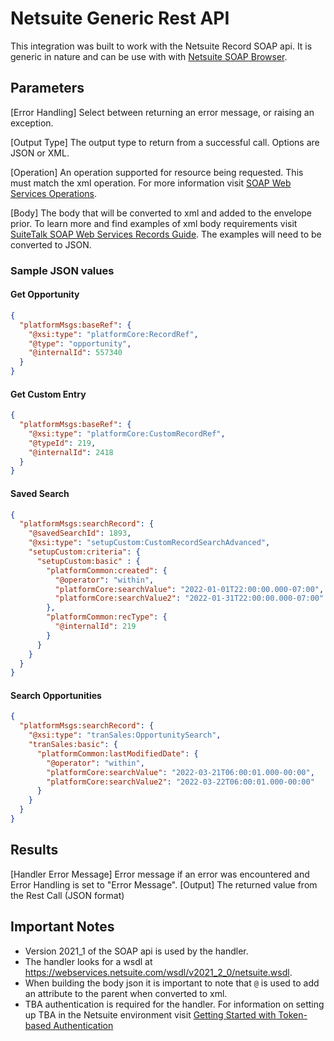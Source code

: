 # Netsuite Generic Rest API
This integration was built to work with the Netsuite Record SOAP api. It is generic in nature and can be use with with [Netsuite SOAP Browser](https://system.netsuite.com/help/helpcenter/en_US/srbrowser/Browser2021_2/schema/record/account.html). 

## Parameters
[Error Handling]
    Select between returning an error message, or raising an exception.

[Output Type]
  The output type to return from a successful call.  Options are JSON or XML.

[Operation]
    An operation supported for resource being requested.  This must match the xml operation.  For more information visit [SOAP Web Services Operations](https://docs.oracle.com/en/cloud/saas/netsuite/ns-online-help/chapter_N3477815.html).

[Body]
The body that will be converted to xml and added to the envelope prior. To learn more and find examples of xml body requirements visit [SuiteTalk SOAP Web Services Records Guide](https://docs.oracle.com/en/cloud/saas/netsuite/ns-online-help/book_156388697975.html).  The examples will need to be converted to JSON.

### Sample JSON values
#### Get Opportunity
``` json
{
  "platformMsgs:baseRef": {
    "@xsi:type": "platformCore:RecordRef",
    "@type": "opportunity",
    "@internalId": 557340
  }
}
```
#### Get Custom Entry
``` json
{
  "platformMsgs:baseRef": {
    "@xsi:type": "platformCore:CustomRecordRef",
    "@typeId": 219,
    "@internalId": 2418
  }
}
```
#### Saved Search 
``` json
{
  "platformMsgs:searchRecord": {
    "@savedSearchId": 1893,
    "@xsi:type": "setupCustom:CustomRecordSearchAdvanced",
    "setupCustom:criteria": {
      "setupCustom:basic" : {
        "platformCommon:created": {
          "@operator": "within",
          "platformCore:searchValue": "2022-01-01T22:00:00.000-07:00",
          "platformCore:searchValue2": "2022-01-31T22:00:00.000-07:00"
        },
        "platformCommon:recType": {
          "@internalId": 219
        }
      }
    }
  }
}
```

#### Search Opportunities
``` json
{
  "platformMsgs:searchRecord": {
    "@xsi:type": "tranSales:OpportunitySearch",
    "tranSales:basic": {
      "platformCommon:lastModifiedDate": {
        "@operator": "within",
        "platformCore:searchValue": "2022-03-21T06:00:01.000-00:00",
        "platformCore:searchValue2": "2022-03-22T06:00:01.000-00:00"
      }
    }
  }
}
```

## Results
[Handler Error Message]
  Error message if an error was encountered and Error Handling is set to "Error Message".
[Output]
    The returned value from the Rest Call (JSON format)

## Important Notes
* Version 2021_1 of the SOAP api is used by the handler.
* The handler looks for a wsdl at https://webservices.netsuite.com/wsdl/v2021_2_0/netsuite.wsdl.
* When building the body json it is important to note that `@` is used to add an attribute to the parent when converted to xml.  
* TBA authentication is required for the handler.  For information on setting up TBA in the Netsuite environment visit [Getting Started with Token-based Authentication](https://docs.oracle.com/en/cloud/saas/netsuite/ns-online-help/section_4247337262.html)

